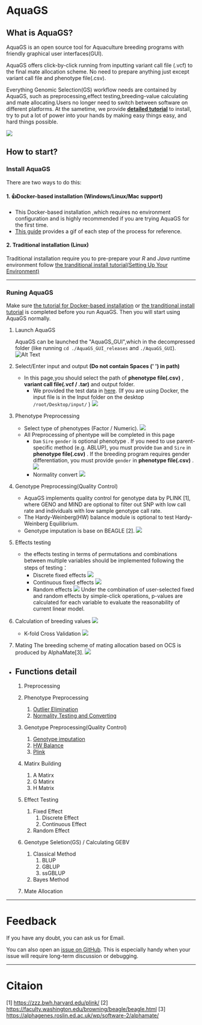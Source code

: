 # AquaGS
## What is AquaGS?

AquaGS is an open source tool for Aquaculture breeding programs with friendly graphical user interfaces(GUI).

AquaGS offers click-by-click running from inputting variant call file (.vcf) to the final mate allocation scheme. No need to prepare anything just except variant call file and phenotype file(.csv).

Everything Genomic Selection(GS) workflow needs are contained by AquaGS, such as preprocessing,effect testing,breeding-value calculating and mate allocating.Users no longer need to switch between software on different platforms. At the sametime, we  provide **[detailed tutorial](#jumpInstall)** to install, try to put a lot of power into your hands by making easy things easy, and hard things possible.

![](./AquaGS/Md/Allpage.png)

## How to start?
### Install AquaGS
There are two ways to do this:

#### 1. 👍Docker-based installation (Windows/Linux/Mac support)

- This Docker-based installation ,which requires no environment configuration and is highly recommended if you are trying AquaGS for the first time.
- [This guide](./AquaGS/Md/Docker-based-installation.md) provides a gif of each step of the process for reference.


#### 2. Traditional installation (Linux)

Traditional installation require you to pre-prepare your *R* and *Java* runtime environment follow [the tranditional install tutorial(Setting Up Your Environment)](./AquaGS/Md/Setting_Up_Your_Environment.md)

---

### Runing AquaGS

  Make sure [the tutorial for Docker-based installation](./AquaGS/Md/Docker-based-installation.md) or [the tranditional install tutorial](./AquaGS/Md/Setting_Up_Your_Environment.md) is completed before you run AquaGS. Then you will start using AquaGS normally.


  1. Launch AquaGS

     AquaGS can be launched  the "AquaGS_GUI",which in the decompressed folder (like running `cd ./AquaGS_GUI_releases` and  `./AquaGS_GUI`).
     ![Alt Text](/AquaGS/Md/gif/lanuchAquaGS.gif)
  2. Select/Enter input and output **(Do not contain Spaces (' ') in path)**

     - In this page,you should select the path of **phenotype file(.csv)** , **variant call file(.vcf / .tar)** and output folder.
       - We provided the test data in [here](https://github.com/Ying-Lab/AquaGS/releases/download/data/testdata.rar). (If you are using Docker, the input file is in the Input folder on the desktop `/root/Desktop/input/` )
         ![](AquaGS/Md/gif/Selectinputandoutput.gif)
  3. Phenotype Preprocessing

     - Select type of phenotypes (Factor / Numeric).
       ![](AquaGS/Md/gif/selectfactortype.gif)
     - All Preprocessing of phentype will be completed in this page
       - `Dam` `Sire` `gender` is optional phenotype . If you need to use parent-specific method (e.g. ABLUP), you must provide `Dam` and `Sire` in **phenotype file(.csv)** . If the breeding program requires gender differentiation, you must provide `gender` in **phenotype file(.csv)** .
         ![](AquaGS/Md/gif/filteroutlier.gif)
       - Normality convert
         ![](AquaGS/Md/gif/normalize.gif)
  4. Genotype Preprocessing(Quality Control)

     - AquaGS implements quality control for genotype data by PLINK [1], where GENO and MIND are optional to filter out SNP with low call rate and individuals with low sample genotype call rate.
     - The Hardy-Weinberg(HW) balance module is optional to test Hardy-Weinberg Equilibrium.
     - Genotype imputation is base on BEAGLE [2].
       ![](AquaGS/Md/gif/qc.gif)
  5. Effects testing

     - the effects testing in terms of permutations and combinations between multiple variables should be implemented following the steps of testing：
       - Discrete fixed effects
         ![](AquaGS/Md/gif/fixeffect1.gif)
       - Continuous fixed effects
         ![](AquaGS/Md/gif/fixeffect2.gif)
       - Random effects
         ![](AquaGS/Md/gif/randomeffect.gif)
         Under the combination of user-selected fixed and random effects by simple-click operations, p-values are calculated for each variable to evaluate the reasonability of current linear model.
  6. Calculation of breeding values
     ![](/AquaGS/Md/gif/Calculation%20of%20breeding%20values.gif)

     - K-fold Cross Validation
       ![](AquaGS/Md/gif/Kvalidate.gif)
  7. Mating
     The breeding scheme of mating allocation based on OCS is produced by AlphaMate[3].
     ![](AquaGS/Md/gif/mating.gif)
- ## Functions detail


  1. Preprocessing
  2. Phenotype Preprocessing

     1. [Outlier Elimination](./AquaGS/Md/Outlier_elimination.md)
     2. [Normality Testing and Converting](./AquaGS/Md/Normality.md)
  3. Genotype Preprocessing(Quality Control)

     1. [Genotype imputation](./AquaGS/Md/imputation.md)
     2. [HW Balance](./AquaGS/Md/HWBalance.md)
     3. [Plink](./AquaGS/Md/PLink.md)
  4. Matirx Building

     1. A Matirx
     2. G Matirx
     3. H Matrix
  5. Effect Testing

     1. Fixed Effect
        1. Discrete Effect
        2. Continuous Effect
     2. Random Effect
  6. Genotype Seletion(GS) / Calculating GEBV

     1. Classical Method
        1. BLUP
        2. GBLUP
        3. ssGBLUP
     2. Bayes Method
  7. Mate Allocation

---

# Feedback

If you have any doubt, you can ask us for Email.

You can also open an [issue on GitHub](https://github.com/LiangBeam9810/AquaGS_GUI/issues). This is especially handy when your issue will require long-term discussion or debugging.

---

# Citaion

[1] https://zzz.bwh.harvard.edu/plink/
[2] https://faculty.washington.edu/browning/beagle/beagle.html
[3] https://alphagenes.roslin.ed.ac.uk/wp/software-2/alphamate/
